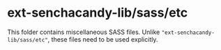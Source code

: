 # ext-senchacandy-lib/sass/etc

This folder contains miscellaneous SASS files. Unlike `"ext-senchacandy-lib/sass/etc"`, these files
need to be used explicitly.
